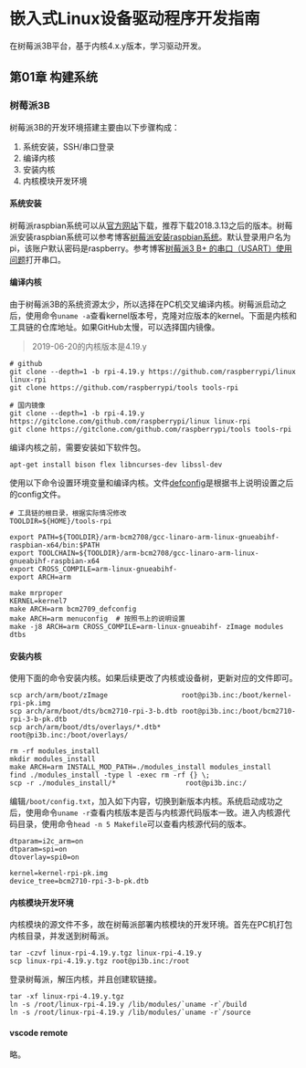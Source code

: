 # 嵌入式Linux设备驱动程序开发指南

在树莓派3B平台，基于内核4.x.y版本，学习驱动开发。

## 第01章 构建系统

### 树莓派3B

树莓派3B的开发环境搭建主要由以下步骤构成：
1. 系统安装，SSH/串口登录
2. 编译内核
3. 安装内核
4. 内核模块开发环境

#### 系统安装

树莓派raspbian系统可以从[官方网站](http://downloads.raspberrypi.org/raspbian_lite/images/)下载，推荐下载2018.3.13之后的版本。树莓派安装raspbian系统可以参考博客[树莓派安装raspbian系统](https://blog.csdn.net/qq_34672033/article/details/88389951)。默认登录用户名为pi，该账户默认密码是raspberry。参考博客[树莓派3 B+ 的串口（USART）使用问题](https://www.cnblogs.com/uestc-mm/p/7204429.html)打开串口。

#### 编译内核

由于树莓派3B的系统资源太少，所以选择在PC机交叉编译内核。树莓派启动之后，使用命令`uname -a`查看kernel版本号，克隆对应版本的kernel。下面是内核和工具链的仓库地址。如果GitHub太慢，可以选择国内镜像。

> 2019-06-20的内核版本是4.19.y

```shell
# github
git clone --depth=1 -b rpi-4.19.y https://github.com/raspberrypi/linux linux-rpi
git clone https://github.com/raspberrypi/tools tools-rpi

# 国内镜像
git clone --depth=1 -b rpi-4.19.y https://gitclone.com/github.com/raspberrypi/linux linux-rpi
git clone https://gitclone.com/github.com/raspberrypi/tools tools-rpi
```

编译内核之前，需要安装如下软件包。

```shell
apt-get install bison flex libncurses-dev libssl-dev
```

使用以下命令设置环境变量和编译内核。文件[defconfig](kernel/defconfig)是根据书上说明设置之后的config文件。


```shell
# 工具链的根目录，根据实际情况修改
TOOLDIR=${HOME}/tools-rpi

export PATH=${TOOLDIR}/arm-bcm2708/gcc-linaro-arm-linux-gnueabihf-raspbian-x64/bin:$PATH
export TOOLCHAIN=${TOOLDIR}/arm-bcm2708/gcc-linaro-arm-linux-gnueabihf-raspbian-x64
export CROSS_COMPILE=arm-linux-gnueabihf-
export ARCH=arm

make mrproper
KERNEL=kernel7
make ARCH=arm bcm2709_defconfig
make ARCH=arm menuconfig  # 按照书上的说明设置
make -j8 ARCH=arm CROSS_COMPILE=arm-linux-gnueabihf- zImage modules dtbs
```

#### 安装内核

使用下面的命令安装内核。如果后续更改了内核或设备树，更新对应的文件即可。

```shell
scp arch/arm/boot/zImage                  root@pi3b.inc:/boot/kernel-rpi-pk.img
scp arch/arm/boot/dts/bcm2710-rpi-3-b.dtb root@pi3b.inc:/boot/bcm2710-rpi-3-b-pk.dtb
scp arch/arm/boot/dts/overlays/*.dtb*     root@pi3b.inc:/boot/overlays/

rm -rf modules_install
mkdir modules_install
make ARCH=arm INSTALL_MOD_PATH=./modules_install modules_install
find ./modules_install -type l -exec rm -rf {} \;
scp -r ./modules_install/*                 root@pi3b.inc:/
```

编辑`/boot/config.txt`，加入如下内容，切换到新版本内核。系统启动成功之后，使用命令`uname -r`查看内核版本是否与内核源代码版本一致。进入内核源代码目录，使用命令`head -n 5 Makefile`可以查看内核源代码的版本。

```shell
dtparam=i2c_arm=on
dtparam=spi=on
dtoverlay=spi0=on

kernel=kernel-rpi-pk.img
device_tree=bcm2710-rpi-3-b-pk.dtb
```

#### 内核模块开发环境

内核模块的源文件不多，故在树莓派部署内核模块的开发环境。首先在PC机打包内核目录，并发送到树莓派。

```shell
tar -czvf linux-rpi-4.19.y.tgz linux-rpi-4.19.y
scp linux-rpi-4.19.y.tgz root@pi3b.inc:/root
```

登录树莓派，解压内核，并且创建软链接。

```shell
tar -xf linux-rpi-4.19.y.tgz
ln -s /root/linux-rpi-4.19.y /lib/modules/`uname -r`/build
ln -s /root/linux-rpi-4.19.y /lib/modules/`uname -r`/source
```

#### vscode remote

略。

